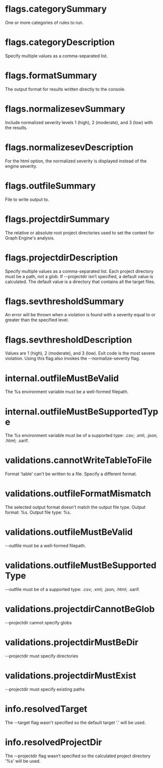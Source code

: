 # flags.categorySummary

One or more categories of rules to run.

# flags.categoryDescription

Specify multiple values as a comma-separated list.

# flags.formatSummary

The output format for results written directly to the console.

# flags.normalizesevSummary

Include normalized severity levels 1 (high), 2 (moderate), and 3 (low) with the results.

# flags.normalizesevDescription

For the html option, the normalized severity is displayed instead of the engine severity.

# flags.outfileSummary

File to write output to.

# flags.projectdirSummary

The relative or absolute root project directories used to set the context for Graph Engine's analysis.

# flags.projectdirDescription

Specify multiple values as a comma-separated list. Each project directory must be a path, not a glob. If --projectdir isn’t specified, a default value is calculated. The default value is a directory that contains all the target files.

# flags.sevthresholdSummary

An error will be thrown when a violation is found with a severity equal to or greater than the specified level.

# flags.sevthresholdDescription

Values are 1 (high), 2 (moderate), and 3 (low). Exit code is the most severe violation. Using this flag also invokes the --normalize-severity flag.

# internal.outfileMustBeValid

The %s environment variable must be a well-formed filepath.

# internal.outfileMustBeSupportedType

The %s environment variable must be of a supported type: .csv; .xml; .json; .html; .sarif.

# validations.cannotWriteTableToFile

Format 'table' can't be written to a file. Specify a different format.

# validations.outfileFormatMismatch

The selected output format doesn't match the output file type. Output format: %s. Output file type: %s.

# validations.outfileMustBeValid

--outfile must be a well-formed filepath.

# validations.outfileMustBeSupportedType

--outfile must be of a supported type: .csv; .xml; .json; .html; .sarif.

# validations.projectdirCannotBeGlob

--projectdir cannot specify globs

# validations.projectdirMustBeDir

--projectdir must specify directories

# validations.projectdirMustExist

--projectdir must specify existing paths

# info.resolvedTarget

The --target flag wasn't specified so the default target '.' will be used.

# info.resolvedProjectDir

The --projectdir flag wasn’t specified so the calculated project directory '%s' will be used.

